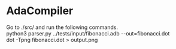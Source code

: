 # AdaCompiler

Go to ./src/ and run the following commands. <br />
python3 parser.py ../tests/input/fibonacci.adb --out=fibonacci.dot <br />
dot -Tpng fibonacci.dot > output.png <br />